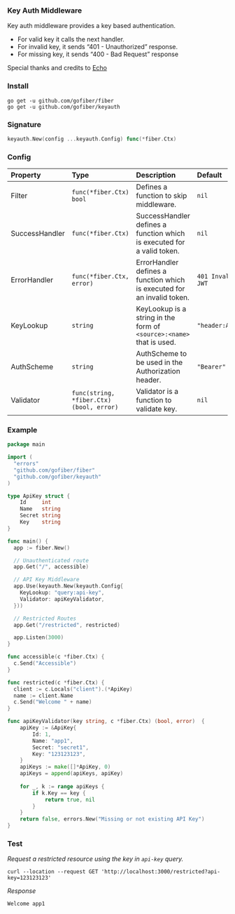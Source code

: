 ### Key Auth Middleware
Key auth middleware provides a key based authentication.

+ For valid key it calls the next handler.
+ For invalid key, it sends “401 - Unauthorized” response.
+ For missing key, it sends “400 - Bad Request” response

Special thanks and credits to [Echo](https://echo.labstack.com/middleware/key-auth)

### Install
```
go get -u github.com/gofiber/fiber
go get -u github.com/gofiber/keyauth
```

### Signature
```go
keyauth.New(config ...keyauth.Config) func(*fiber.Ctx)
```

### Config
| Property | Type | Description | Default |
| :--- | :--- | :--- | :--- |
| Filter | `func(*fiber.Ctx) bool` | Defines a function to skip middleware. | `nil` |
| SuccessHandler | `func(*fiber.Ctx)` |  SuccessHandler defines a function which is executed for a valid token. | `nil` |
| ErrorHandler | `func(*fiber.Ctx, error)` | ErrorHandler defines a function which is executed for an invalid token. | `401 Invalid or expired JWT` |
| KeyLookup | `string` | KeyLookup is a string in the form of `<source>:<name>` that is used. | `"header:Authorization"` |
| AuthScheme | `string` | AuthScheme to be used in the Authorization header. | `"Bearer"` |
| Validator | `func(string, *fiber.Ctx) (bool, error)` | Validator is a function to validate key. | `nil` |


### Example
```go
package main

import (
  "errors"
  "github.com/gofiber/fiber"
  "github.com/gofiber/keyauth"
)

type ApiKey struct {
	Id     int
	Name   string
	Secret string
	Key    string
}

func main() {
  app := fiber.New()

  // Unauthenticated route
  app.Get("/", accessible)

  // API Key Middleware
  app.Use(keyauth.New(keyauth.Config{
    KeyLookup: "query:api-key",
    Validator: apiKeyValidator,
  }))

  // Restricted Routes
  app.Get("/restricted", restricted)

  app.Listen(3000)
}

func accessible(c *fiber.Ctx) {
  c.Send("Accessible")
}

func restricted(c *fiber.Ctx) {
  client := c.Locals("client").(*ApiKey)
  name := client.Name
  c.Send("Welcome " + name)
}

func apiKeyValidator(key string, c *fiber.Ctx) (bool, error)  {
    apiKey := &ApiKey{
        Id: 1,
        Name: "app1",
        Secret: "secret1",
        Key: "123123123",
    }
    apiKeys := make([]*ApiKey, 0)
    apiKeys = append(apiKeys, apiKey)
    
    for _, k := range apiKeys {
        if k.Key == key {
            return true, nil
        }
    }
    return false, errors.New("Missing or not existing API Key")
}
```

### Test

_Request a restricted resource using the key in `api-key` query._
```
curl --location --request GET 'http://localhost:3000/restricted?api-key=123123123'
```
_Response_
```
Welcome app1
```